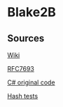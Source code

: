 # Blake2B


## Sources

[Wiki](https://en.wikipedia.org/wiki/BLAKE_(hash_function))

[RFC7693](https://tools.ietf.org/html/rfc7693)

[C# original code](https://github.com/metadings/Blake2B.cs)

[Hash tests](https://nvlpubs.nist.gov/nistpubs/Legacy/SP/nistspecialpublication800-22r1a.pdf)
